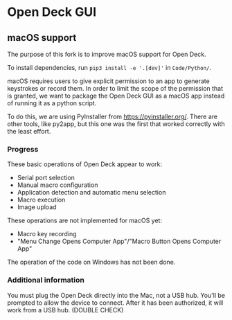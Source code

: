 # Open Deck GUI

## macOS support

The purpose of this fork is to improve macOS support for Open Deck.

To install dependencies, run `pip3 install -e '.[dev]'` in `Code/Python/`.

macOS requires users to give explicit permission to an app to generate keystrokes or record them. In order to limit the scope of the permission that is granted, we want to package the Open Deck GUI as a macOS app instead of running it as a python script. 

To do this, we are using PyInstaller from <https://pyinstaller.org/>. There are other tools, like py2app, but this one was the first that worked correctly with the least effort. 

### Progress

These basic operations of Open Deck appear to work:
* Serial port selection
* Manual macro configuration
* Application detection and automatic menu selection
* Macro execution
* Image upload

These operations are not implemented for macOS yet:
* Macro key recording
* "Menu Change Opens Computer App"/"Macro Button Opens Computer App"

The operation of the code on Windows has not been done. 

### Additional information

You must plug the Open Deck directly into the Mac, not a USB hub. You'll be prompted to allow the device to connect. After it has been authorized, it will work from a USB hub. (DOUBLE CHECK)

